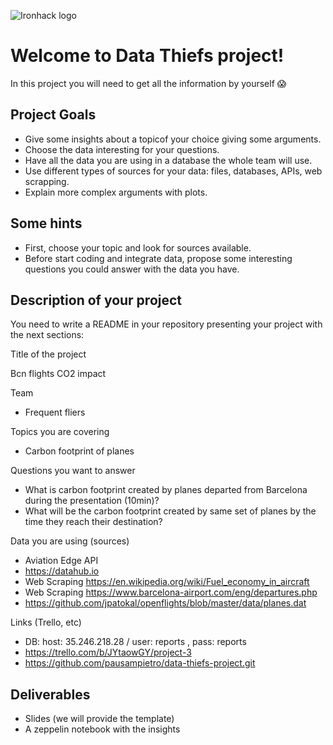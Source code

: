 
![Ironhack logo](https://i.imgur.com/1QgrNNw.png)

# Welcome to Data Thiefs project!

In this project you will need to get all the information by yourself :scream: 

## Project Goals

* Give some insights about a topicof your choice giving some arguments.
* Choose the data interesting for your questions. 
* Have all the data you are using in a database the whole team will use.
* Use different types of sources for your data: files, databases, APIs, web scrapping.
* Explain more complex arguments with plots.


## Some hints
* First, choose your topic and look for sources available.
* Before start coding and integrate data, propose some interesting questions you could answer with the data you have.

## Description of your project

You need to write a README in your repository presenting your project with the next sections:

Title of the project

Bcn flights CO2 impact

Team
* Frequent fliers

Topics you are covering

* Carbon footprint of planes

Questions you want to answer
* What is carbon footprint created by planes departed from Barcelona during the presentation (10min)?
* What will be the carbon footprint created by same set of planes by the time they reach their destination?

Data you are using (sources)
* Aviation Edge API
* https://datahub.io
* Web Scraping https://en.wikipedia.org/wiki/Fuel_economy_in_aircraft
* Web Scraping https://www.barcelona-airport.com/eng/departures.php
* https://github.com/jpatokal/openflights/blob/master/data/planes.dat

Links (Trello, etc)
* DB: host: 35.246.218.28 / user: reports , pass: reports
* https://trello.com/b/JYtaowGY/project-3
* https://github.com/pausampietro/data-thiefs-project.git

## Deliverables
* Slides (we will provide the template)
* A zeppelin notebook with the insights
